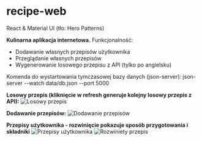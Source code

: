 # recipe-web

React & Material UI (tło: Hero Patterns)

**Kulinarna aplikacja internetowa.**
Funkcjonalność:
* Dodawanie własnych przepisów użytkownika
* Przeglądanie własnych przepisów
* Wygenerowanie losowego przepisu z API (tylko po angielsku)

Komenda do wystartowania tymczasowej bazy danych (json-server):
json-server --watch data/db.json --port 5000

**Losowy przepis (kliknięcie w refresh generuje kolejny losowy przepis z API):**
![Losowy przepis](https://i.imgur.com/eOEeJv6.png)

**Dodawanie przepisów:**
![Dodawanie przepisów](https://i.imgur.com/PFkZ18h.png)

**Przepisy użytkownika - rozwinięcie pokazuje sposób przygotowania i składniki**
![Przepisy użytkownika](https://i.imgur.com/5tctPhW.png)
![Rozwiniety przepis](https://i.imgur.com/EUJgMzC.png)

